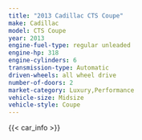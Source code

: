 ```yaml
---
title: "2013 Cadillac CTS Coupe"
make: Cadillac
model: CTS Coupe
year: 2013
engine-fuel-type: regular unleaded
engine-hp: 318
engine-cylinders: 6
transmission-type: Automatic
driven-wheels: all wheel drive
number-of-doors: 2
market-category: Luxury,Performance
vehicle-size: Midsize
vehicle-style: Coupe
---
```


{{< car_info >}}
